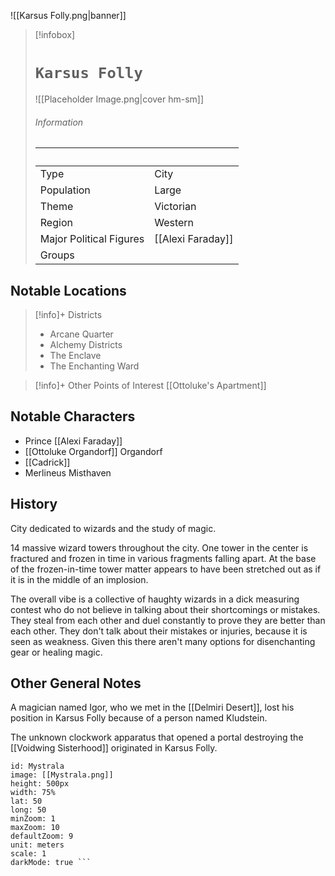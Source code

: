![[Karsus Folly.png|banner]] 
> [!infobox]
> # `Karsus Folly` 
> ![[Placeholder Image.png|cover hm-sm]]
> ###### Information
> ‎  | ‎  |
> ---|---|
> Type | City | 
> Population | Large | 
> Theme | Victorian |
> Region | Western  |
> Major Political Figures | [[Alexi Faraday]] |
> Groups | |

## Notable Locations
> [!info]+ Districts  
> - Arcane Quarter
> - Alchemy Districts
> - The Enclave
> - The Enchanting Ward

> [!info]+ Other Points of Interest
> [[Ottoluke's Apartment]] 

## Notable Characters
- Prince [[Alexi Faraday]]
- [[Ottoluke Organdorf]] Organdorf
- [[Cadrick]] 
- Merlineus Misthaven

## History
City dedicated to wizards and the study of magic. 

14 massive wizard towers throughout the city. One tower in the center is fractured and frozen in time in various fragments falling apart. At the base of the frozen-in-time tower matter appears to have been stretched out as if it is in the middle of an implosion. 

The overall vibe is a collective of haughty wizards in a dick measuring contest who do not believe in talking about their shortcomings or mistakes. They steal from each other and duel constantly to prove they are better than each other. They don't talk about their mistakes or injuries, because it is seen as weakness. Given this there aren't many options for disenchanting gear or healing magic.

## Other General Notes
A magician named Igor, who we met in the [[Delmiri Desert]], lost his position in Karsus Folly because of a person named Kludstein.

The unknown clockwork apparatus that opened a portal destroying the [[Voidwing Sisterhood]] originated in Karsus Folly.

```leaflet 
id: Mystrala
image: [[Mystrala.png]] 
height: 500px 
width: 75%
lat: 50
long: 50
minZoom: 1 
maxZoom: 10 
defaultZoom: 9
unit: meters 
scale: 1
darkMode: true ```